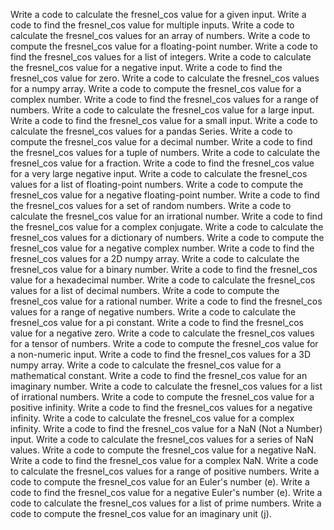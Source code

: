 Write a code to calculate the fresnel_cos value for a given input.
Write a code to find the fresnel_cos value for multiple inputs.
Write a code to calculate the fresnel_cos values for an array of numbers.
Write a code to compute the fresnel_cos value for a floating-point number.
Write a code to find the fresnel_cos values for a list of integers.
Write a code to calculate the fresnel_cos value for a negative input.
Write a code to find the fresnel_cos value for zero.
Write a code to calculate the fresnel_cos values for a numpy array.
Write a code to compute the fresnel_cos value for a complex number.
Write a code to find the fresnel_cos values for a range of numbers.
Write a code to calculate the fresnel_cos value for a large input.
Write a code to find the fresnel_cos value for a small input.
Write a code to calculate the fresnel_cos values for a pandas Series.
Write a code to compute the fresnel_cos value for a decimal number.
Write a code to find the fresnel_cos values for a tuple of numbers.
Write a code to calculate the fresnel_cos value for a fraction.
Write a code to find the fresnel_cos value for a very large negative input.
Write a code to calculate the fresnel_cos values for a list of floating-point numbers.
Write a code to compute the fresnel_cos value for a negative floating-point number.
Write a code to find the fresnel_cos values for a set of random numbers.
Write a code to calculate the fresnel_cos value for an irrational number.
Write a code to find the fresnel_cos value for a complex conjugate.
Write a code to calculate the fresnel_cos values for a dictionary of numbers.
Write a code to compute the fresnel_cos value for a negative complex number.
Write a code to find the fresnel_cos values for a 2D numpy array.
Write a code to calculate the fresnel_cos value for a binary number.
Write a code to find the fresnel_cos value for a hexadecimal number.
Write a code to calculate the fresnel_cos values for a list of decimal numbers.
Write a code to compute the fresnel_cos value for a rational number.
Write a code to find the fresnel_cos values for a range of negative numbers.
Write a code to calculate the fresnel_cos value for a pi constant.
Write a code to find the fresnel_cos value for a negative zero.
Write a code to calculate the fresnel_cos values for a tensor of numbers.
Write a code to compute the fresnel_cos value for a non-numeric input.
Write a code to find the fresnel_cos values for a 3D numpy array.
Write a code to calculate the fresnel_cos value for a mathematical constant.
Write a code to find the fresnel_cos value for an imaginary number.
Write a code to calculate the fresnel_cos values for a list of irrational numbers.
Write a code to compute the fresnel_cos value for a positive infinity.
Write a code to find the fresnel_cos values for a negative infinity.
Write a code to calculate the fresnel_cos value for a complex infinity.
Write a code to find the fresnel_cos value for a NaN (Not a Number) input.
Write a code to calculate the fresnel_cos values for a series of NaN values.
Write a code to compute the fresnel_cos value for a negative NaN.
Write a code to find the fresnel_cos value for a complex NaN.
Write a code to calculate the fresnel_cos values for a range of positive numbers.
Write a code to compute the fresnel_cos value for an Euler's number (e).
Write a code to find the fresnel_cos value for a negative Euler's number (e).
Write a code to calculate the fresnel_cos values for a list of prime numbers.
Write a code to compute the fresnel_cos value for an imaginary unit (j).